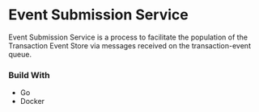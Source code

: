# Event Submission Service 

Event Submission Service is a process to facilitate the population of the Transaction Event Store via messages received on the transaction-event queue.

### Build With
- Go
- Docker
